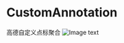 # CustomAnnotation
高德自定义点标聚合
![Image text](https://mmbiz.qpic.cn/mmbiz_gif/y0tTxZxTy80AL2YwViaicPrAHbQ9GtKykLbj419WrVF6ImDpQ142rmdO3KE1xhUdXt7RqozkIuTeq6nOFBI1kzbg/0?wx_fmt=gif)

